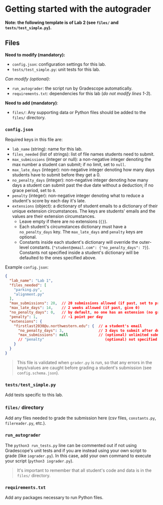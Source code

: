 # Getting started with the autograder

**Note: the following template is of Lab 2 (see `files/` and `tests/test_simple.py`).**

## Files

**Need to modify (mandatory):**
- `config.json`: configuration settings for this lab.
- `tests/test_simple.py`: unit tests for this lab.

_Can modify (optional)_:
- `run_autograder`: the script run by Gradescope automatically.
- `requirements.txt`: dependencies for this lab (_do not modify lines 1-3_).

**Need to add (mandatory)**:
- `files/`: Any supporting data or Python files should be added to the `files/` directory.

### `config.json`
Required keys in this file are:
- `lab_name` (string): name for this lab.
- `files_needed` (list of strings): list of file names students need to submit.
- `max_submissions` (integer or null): a non-negative integer denoting the max number a student can submit; if no limit, set to `null`.
- `max_late_days` (integer): non-negative integer denoting how many days students have to submit before they get a 0.
- `no_penalty_days` (integer): non-negative integer denoting how many days a student can submit past the due date without a deduction; if no grace period, set to `0`.
- `penalty` (integer): non-negative integer denoting what to reduce a student's score by each day it's late.
- `extensions` (object): a dictionary of student emails to a dictionary of their unique extension circumstances. The keys are students' emails and the values are their extension circumstances.
  - Leave empty if there are no extensions (`{}`).
  - Each student's circumstances dictionary must have a `no_penalty_days` key. The `max_late_days` and `penalty` keys are optional.
  - Constants inside each student's dictionary will override the outer-level constants.
    (`"student@email.com": {"no_penalty_days": 7}`). Constants not specified inside a student's
    dictionary will be defaulted to the ones specified above.

Example `config.json`:

```json
{
  "lab_name": "Lab 1",
  "files_needed": [
    "parking.py",
    "alignment.py"
  ],
  "max_submissions": 20,  // 20 submissions allowed (if past, set to previous score)
  "max_late_days": 14,    // 2 weeks allowed (if past, give 0)
  "no_penalty_days": 0,   // by default, no one has an extension (no grace-period)
  "penalty": 1,           // -1 point per day
  "extensions": {
    "firstlast2030@u.northwestern.edu": {  // a student's email
      "no_penalty_days": 3,                // 3 days to submit after due date
      "max_submissions": null              // (optional) unlimited submissions
      // "penalty"                            (optional) not specified here, so use the penalty described above
    }
  }
}
```

> This file is validated when `grader.py` is run, so that any errors in the keys/values
> are caught before grading a student's submission (see `config.schema.json`).

### `tests/test_simple.py`

Add tests specific to this lab.

### `files/` directory

Add any files needed to grade the submission here (csv files, `constants.py`, `filereader.py`, etc.).

### `run_autograder`

The `python3 run_tests.py` line can be commented out if not using Gradescope's
unit tests and if you are instead using your own script to grade (like `iograder.py`). In this case,
add your own command to execute your script (`python3 iograder.py`).

> It's important to remember that all student's code and data is in the `files/` directory.

### `requirements.txt`

Add any packages necessary to run Python files.
